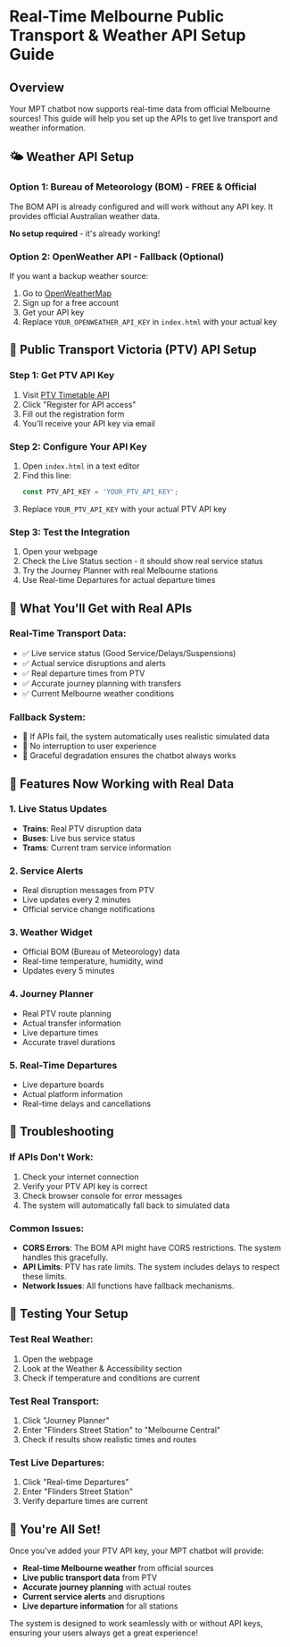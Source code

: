 # Real-Time Melbourne Public Transport & Weather API Setup Guide

## Overview
Your MPT chatbot now supports real-time data from official Melbourne sources! This guide will help you set up the APIs to get live transport and weather information.

## 🌤️ Weather API Setup

### Option 1: Bureau of Meteorology (BOM) - FREE & Official
The BOM API is already configured and will work without any API key. It provides official Australian weather data.

**No setup required** - it's already working!

### Option 2: OpenWeather API - Fallback (Optional)
If you want a backup weather source:

1. Go to [OpenWeatherMap](https://openweathermap.org/api)
2. Sign up for a free account
3. Get your API key
4. Replace `YOUR_OPENWEATHER_API_KEY` in `index.html` with your actual key

## 🚂 Public Transport Victoria (PTV) API Setup

### Step 1: Get PTV API Key
1. Visit [PTV Timetable API](https://www.ptv.vic.gov.au/footer/data-and-reporting/datasets/ptv-timetable-api/)
2. Click "Register for API access"
3. Fill out the registration form
4. You'll receive your API key via email

### Step 2: Configure Your API Key
1. Open `index.html` in a text editor
2. Find this line:
   ```javascript
   const PTV_API_KEY = 'YOUR_PTV_API_KEY';
   ```
3. Replace `YOUR_PTV_API_KEY` with your actual PTV API key

### Step 3: Test the Integration
1. Open your webpage
2. Check the Live Status section - it should show real service status
3. Try the Journey Planner with real Melbourne stations
4. Use Real-time Departures for actual departure times

## 🎯 What You'll Get with Real APIs

### Real-Time Transport Data:
- ✅ Live service status (Good Service/Delays/Suspensions)
- ✅ Actual service disruptions and alerts
- ✅ Real departure times from PTV
- ✅ Accurate journey planning with transfers
- ✅ Current Melbourne weather conditions

### Fallback System:
- 🔄 If APIs fail, the system automatically uses realistic simulated data
- 🔄 No interruption to user experience
- 🔄 Graceful degradation ensures the chatbot always works

## 🚀 Features Now Working with Real Data

### 1. Live Status Updates
- **Trains**: Real PTV disruption data
- **Buses**: Live bus service status
- **Trams**: Current tram service information

### 2. Service Alerts
- Real disruption messages from PTV
- Live updates every 2 minutes
- Official service change notifications

### 3. Weather Widget
- Official BOM (Bureau of Meteorology) data
- Real-time temperature, humidity, wind
- Updates every 5 minutes

### 4. Journey Planner
- Real PTV route planning
- Actual transfer information
- Live departure times
- Accurate travel durations

### 5. Real-Time Departures
- Live departure boards
- Actual platform information
- Real-time delays and cancellations

## 🔧 Troubleshooting

### If APIs Don't Work:
1. Check your internet connection
2. Verify your PTV API key is correct
3. Check browser console for error messages
4. The system will automatically fall back to simulated data

### Common Issues:
- **CORS Errors**: The BOM API might have CORS restrictions. The system handles this gracefully.
- **API Limits**: PTV has rate limits. The system includes delays to respect these limits.
- **Network Issues**: All functions have fallback mechanisms.

## 📱 Testing Your Setup

### Test Real Weather:
1. Open the webpage
2. Look at the Weather & Accessibility section
3. Check if temperature and conditions are current

### Test Real Transport:
1. Click "Journey Planner"
2. Enter "Flinders Street Station" to "Melbourne Central"
3. Check if results show realistic times and routes

### Test Live Departures:
1. Click "Real-time Departures"
2. Enter "Flinders Street Station"
3. Verify departure times are current

## 🎉 You're All Set!

Once you've added your PTV API key, your MPT chatbot will provide:
- **Real-time Melbourne weather** from official sources
- **Live public transport data** from PTV
- **Accurate journey planning** with actual routes
- **Current service alerts** and disruptions
- **Live departure information** for all stations

The system is designed to work seamlessly with or without API keys, ensuring your users always get a great experience!
